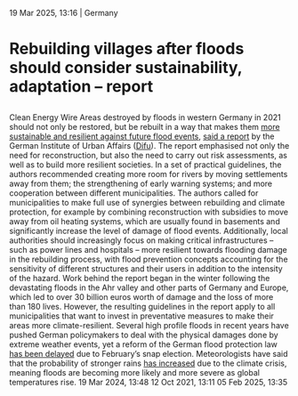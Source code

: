 19 Mar 2025, 13:16
| 
Germany
# Rebuilding villages after floods should consider sustainability, adaptation – report 
## 
Clean Energy Wire
Areas destroyed by floods in western Germany in 2021 should not only be restored, but be rebuilt in a way that makes them [more sustainable and resilient against future flood events](https://www.cleanenergywire.org/news/post-flood-reconstruction-devastated-german-villages-ignores-adaptation-measures-media), [said a report](https://difu.de/presse/pressemitteilungen/2025-03-18/wie-der-wiederaufbau-nach-flutkatastrophen-nachhaltig-gestaltet-werden-kann) by the German Institute of Urban Affairs ([Difu](https://www.cleanenergywire.org/experts/difu-german-institute-urban-affairs)). The report emphasised not only the need for reconstruction, but also the need to carry out risk assessments, as well as to build more resilient societies. In a set of practical guidelines, the authors recommended creating more room for rivers by moving settlements away from them; the strengthening of early warning systems; and more cooperation between different municipalities.
The authors called for municipalities to make full use of synergies between rebuilding and climate protection, for example by combining reconstruction with subsidies to move away from oil heating systems, which are usually found in basements and significantly increase the level of damage of flood events. Additionally, local authorities should increasingly focus on making critical infrastructures – such as power lines and hospitals – more resilient towards flooding damage in the rebuilding process, with flood prevention concepts accounting for the sensitivity of different structures and their users in addition to the intensity of the hazard.
Work behind the report began in the winter following the devastating floods in the Ahr valley and other parts of Germany and Europe, which led to over 30 billion euros worth of damage and the loss of more than 180 lives. However, the resulting guidelines in the report apply to all municipalities that want to invest in preventative measures to make their areas more climate-resilient.
Several high profile floods in recent years have pushed German policymakers to deal with the physical damages done by extreme weather events, yet a reform of the German flood protection law [has been delayed](https://www.cleanenergywire.org/news/reform-german-flood-protection-law-postponed-until-after-snap-election) due to February’s snap election. Meteorologists have said that the probability of stronger rains [has increased](https://www.cleanenergywire.org/news/climate-crisis-made-recent-floods-southern-germany-more-likely-meteorologists) due to the climate crisis, meaning floods are becoming more likely and more severe as global temperatures rise.
19 Mar 2024, 13:48
12 Oct 2021, 13:11
05 Feb 2025, 13:35